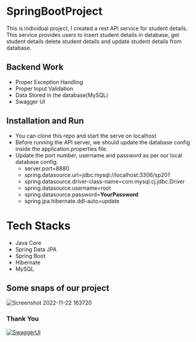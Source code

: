 # SpringBootProject

This is individual project, I created a rest API service for student details. This service provides users to insert student details in database, get student details delete student details and update student details from database.



## Backend Work
-  Proper Exception Handling
-  Proper Input Validation
-  Data Stored in the database(MySQL)
-  Swagger UI


## Installation and Run
-  You can clone this repo and start the serve on localhost
-   Before running the API server, we should update the database config inside the application.properties file.
-   Update the port number, username and password as per our local database config.
    -   server.port=8880
    -   spring.datasource.url=jdbc:mysql://localhost:3306/sp201
    -   spring.datasource.driver-class-name=com.mysql.cj.jdbc.Driver
    -   spring.datasource.username=root
    -   spring.datasource.password=**YourPassword**
    -   spring.jpa.hibernate.ddl-auto=update

# Tech Stacks

-   Java Core
-   Spring Data JPA
-   Spring Boot
-   Hibernate
-   MySQL



## Some snaps of our project

![Screenshot 2022-11-22 163720](https://user-images.githubusercontent.com/101580788/203573724-5f2668c4-24cf-496b-940a-45d4939b8eb2.jpg)


### Thank You
[![SwaggerUI](https://64.media.tumblr.com/d0635fa4e4bf417b33f24bd481c21f88/tumblr_ppcabrYCWy1ue08b9o1_540.gif)](https://64.media.tumblr.com/d0635fa4e4bf417b33f24bd481c21f88/tumblr_ppcabrYCWy1ue08b9o1_540.gif)
